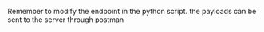 Remember to modify the endpoint in the python script. the payloads can be sent to the server through postman
